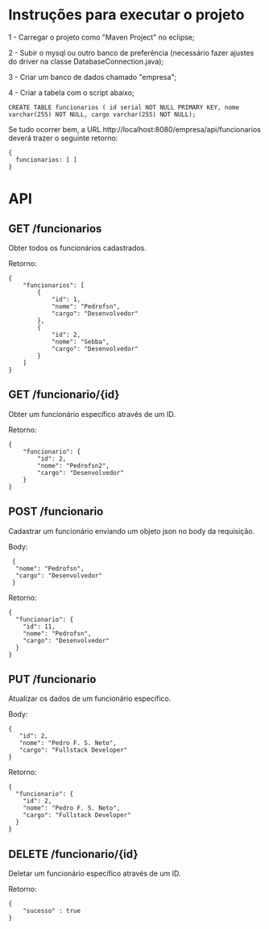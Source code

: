 # Instruções para executar o projeto
1 - Carregar o projeto como "Maven Project" no eclipse; 

2 - Subir o mysql ou outro banco de preferência (necessário fazer ajustes do driver na classe DatabaseConnection.java);

3 - Criar um banco de dados chamado "empresa";

4 - Criar a tabela com o script abaixo;

```
CREATE TABLE funcionarios ( id serial NOT NULL PRIMARY KEY, nome varchar(255) NOT NULL, cargo varchar(255) NOT NULL);
```

Se tudo ocorrer bem, a URL http://localhost:8080/empresa/api/funcionarios deverá trazer o seguinte retorno:
```
{
  funcionarios: [ ]
}
```

# API
## GET /funcionarios
Obter todos os funcionários cadastrados.

Retorno:
```
{
    "funcionarios": [
        {
            "id": 1,
            "nome": "Pedrofsn",
            "cargo": "Desenvolvedor"
        },
        {
            "id": 2,
            "nome": "Sebba",
            "cargo": "Desenvolvedor"
        }
    ]
}
```

## GET /funcionario/{id}
Obter um funcionário específico através de um ID.

Retorno:
```
{
    "funcionario": {
        "id": 2,
        "nome": "Pedrofsn2",
        "cargo": "Desenvolvedor"
    }
}
```

## POST /funcionario
Cadastrar um funcionário enviando um objeto json no body da requisição.

Body:
```
 {
  "nome": "Pedrofsn",
  "cargo": "Desenvolvedor"
 }
```

Retorno:
```
{
  "funcionario": {
    "id": 11,
    "nome": "Pedrofsn",
    "cargo": "Desenvolvedor"
  }
}
```

## PUT /funcionario
Atualizar os dados de um funcionário específico.

Body:
```
{
   "id": 2,
   "nome": "Pedro F. S. Neto",
   "cargo": "Fullstack Developer"
}
```

Retorno:
```
{
  "funcionario": {
    "id": 2,
    "nome": "Pedro F. S. Neto",
    "cargo": "Fullstack Developer"
  }
}
```

## DELETE /funcionario/{id}
Deletar um funcionário específico através de um ID.

Retorno:
```
{
    "sucesso" : true
}
```
